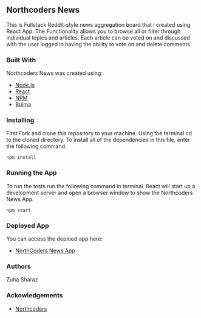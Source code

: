 ## Northcoders News

This is Fullstack Reddit-style news aggregation board that i created using React App. The Functionality allows you to browse all or filter through individual topics and articles. Each article can be voted on and discussed with the user logged in having the ability to vote on and delete comments. 

### Built With
Northcoders News was created using:

- [Node.js](https://nodejs.org/en/)
- [React](https://reactjs.org/)
- [NPM](https://www.npmjs.com/)
- [Bulma](https://bulma.io/)

### Installing

First Fork and clone this repository to your machine.
Using the terminal cd to the cloned directory.
To install all of the dependencies in this file, enter the following command:

```http
npm install
```
### Running the App

To run the tests run the following command in terminal.
React will start up a development server and open a browser window to show the Northcoders News App.

```http
npm start
```
### Deployed App

 You can access the deploed app here: 
  - [NorthCoders News App ](https://ncnewsweb.herokuapp.com/)

### Authors
  Zuha Sharaz

### Ackowledgements
- [Northcoders](https://northcoders.com/)